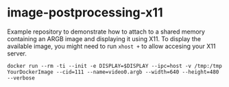 # image-postprocessing-x11

Example repository to demonstrate how to attach to a shared memory containing
an ARGB image and displaying it using X11. To display the available image, you
might need to run `xhost +` to allow accesing your X11 server.

```
docker run --rm -ti --init -e DISPLAY=$DISPLAY --ipc=host -v /tmp:/tmp YourDockerImage --cid=111 --name=video0.argb --width=640 --height=480 --verbose
```
